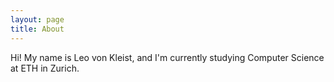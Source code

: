 ```yaml
---
layout: page
title: About
---
```


<p class="message">
 Hi! My name is Leo von Kleist, and I'm currently studying Computer Science at ETH in Zurich.
</p>


